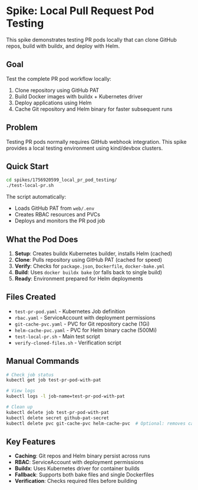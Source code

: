 # Spike: Local Pull Request Pod Testing

This spike demonstrates testing PR pods locally that can clone GitHub repos, build with buildx, and deploy with Helm.

## Goal

Test the complete PR pod workflow locally:
1. Clone repository using GitHub PAT
2. Build Docker images with buildx + Kubernetes driver
3. Deploy applications using Helm
4. Cache Git repository and Helm binary for faster subsequent runs

## Problem

Testing PR pods normally requires GitHub webhook integration. This spike provides a local testing environment using kind/devbox clusters.

## Quick Start

```bash
cd spikes/1756920599_local_pr_pod_testing/
./test-local-pr.sh
```

The script automatically:
- Loads GitHub PAT from `web/.env`
- Creates RBAC resources and PVCs
- Deploys and monitors the PR pod job

## What the Pod Does

1. **Setup**: Creates buildx Kubernetes builder, installs Helm (cached)
2. **Clone**: Pulls repository using GitHub PAT (cached for speed)  
3. **Verify**: Checks for `package.json`, `Dockerfile`, `docker-bake.yml`
4. **Build**: Uses `docker buildx bake` (or falls back to single build)
5. **Ready**: Environment prepared for Helm deployments

## Files Created

- `test-pr-pod.yaml` - Kubernetes Job definition
- `rbac.yaml` - ServiceAccount with deployment permissions
- `git-cache-pvc.yaml` - PVC for Git repository cache (1Gi)
- `helm-cache-pvc.yaml` - PVC for Helm binary cache (500Mi)
- `test-local-pr.sh` - Main test script
- `verify-cloned-files.sh` - Verification script

## Manual Commands

```bash
# Check job status
kubectl get job test-pr-pod-with-pat

# View logs
kubectl logs -l job-name=test-pr-pod-with-pat

# Clean up
kubectl delete job test-pr-pod-with-pat
kubectl delete secret github-pat-secret
kubectl delete pvc git-cache-pvc helm-cache-pvc  # Optional: removes cache
```

## Key Features

- **Caching**: Git repos and Helm binary persist across runs
- **RBAC**: ServiceAccount with deployment permissions 
- **Buildx**: Uses Kubernetes driver for container builds
- **Fallback**: Supports both bake files and single Dockerfiles
- **Verification**: Checks required files before building
